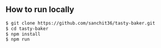 ## How to run locally

```bash
$ git clone https://github.com/sanchit36/tasty-baker.git
$ cd tasty-baker
$ npm install
$ npm run
```
